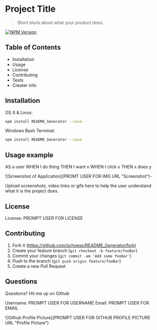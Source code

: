 # Project Title
> Short blurb about what your product does.

[![NPM Version][npm-image]][npm-url]
## Table of Contents
  * Installation
  * Usage
  * License
  * Contributing
  * Tests
  * Creater info

## Installation

OS X & Linux:

```sh
npm install README_Generator --save
```

Windows Bash Terminal:

```sh
npm install README_Generator --save
```

## Usage example

AS a user
WHEN I do thing
THEN I want x
WHEN I click x
THEN x does y

![Screenshot of Application](PROMT USER FOR IMG URL "Screenshot")-

Upload screenshots, video links or gifs here to help the user understand what it is the project does.

## License

License: PROMPT USER FOR LICENSE

## Contributing

1. Fork it (<https://github.com/schoess/README_Generator/fork>)
2. Create your feature branch (`git checkout -b feature/fooBar`)
3. Commit your changes (`git commit -am 'Add some fooBar'`)
4. Push to the branch (`git push origin feature/fooBar`)
5. Create a new Pull Request

## Questions

Questions? Hit me up on Github

Username: PROMPT USER FOR USERNAME
Email: PROMPT USER FOR EMAIL

![Github Profile Picture](PROMPT USER FOR GITHUB PROFILE PICTURE URL "Profile Picture")

<!-- Markdown link & img dfn's -->
[npm-image]: https://img.shields.io/npm/v/datadog-metrics.svg?style=flat-square
[npm-url]: https://npmjs.org/package/datadog-metrics
[npm-downloads]: https://img.shields.io/npm/dm/datadog-metrics.svg?style=flat-square
[travis-image]: https://img.shields.io/travis/dbader/node-datadog-metrics/master.svg?style=flat-square
[travis-url]: https://travis-ci.org/dbader/node-datadog-metrics
[wiki]: https://github.com/yourname/yourproject/wiki
